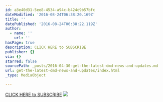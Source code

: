 ```yaml
---
id: a3e40d31-5ee8-4534-a94c-b424c9b57bfc
dateModified: '2016-08-24T06:38:20.169Z'
title: ''
datePublished: '2016-08-24T06:38:22.119Z'
author:
  - name: ''
    url: ''
hasPage: true
description: CLICK HERE to SUBSCRIBE
publisher: {}
via: {}
starred: false
sourcePath: _posts/2016-04-30-get-the-latest-dmd-news-and-updates.md
url: get-the-latest-dmd-news-and-updates/index.html
_type: MediaObject

---
```

[CLICK HERE to SUBSCRIBE][0]
![](https://the-grid-user-content.s3-us-west-2.amazonaws.com/e061263d-c3a1-436d-8bd3-812a515548d5.png)

[0]: http://facebook.us11.list-manage.com/subscribe?u=38e74412a948ad7b7778922ef&id=3dca560940